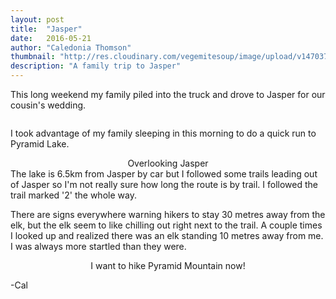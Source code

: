 ```yaml
---
layout: post
title:  "Jasper"
date:   2016-05-21
author: "Caledonia Thomson"
thumbnail: "http://res.cloudinary.com/vegemitesoup/image/upload/v1470370415/jasper/4.jpg"
description: "A family trip to Jasper"
---
```


This long weekend my family piled into the truck and drove to Jasper for our cousin's wedding.

<div class="row">
	<a href="http://res.cloudinary.com/vegemitesoup/image/upload/v1470370415/jasper/1.jpg"><div class="col-sm-12"><img class="lazy" data-original="http://res.cloudinary.com/vegemitesoup/image/upload/v1470370415/jasper/1.jpg" /></div></a>
</div>
<!--excerpt-->

I took advantage of my family sleeping in this morning to do a quick run to Pyramid Lake. 

<div class="row">
	<a href="http://res.cloudinary.com/vegemitesoup/image/upload/v1470370415/jasper/2.jpg"><div class="col-sm-12"><img class="lazy" data-original="http://res.cloudinary.com/vegemitesoup/image/upload/v1470370415/jasper/2.jpg" /></div></a>
</div>    
<center>Overlooking Jasper</center>
The lake is 6.5km from Jasper by car but I followed some trails leading out of Jasper so I'm not really sure how long the route is by trail. I followed the trail marked '2' the whole way.

<div class="row">                                       
    <a href="http://res.cloudinary.com/vegemitesoup/image/upload/v1470370415/jasper/3.jpg"><div class="col-sm-12"><img class="lazy" data-original="http://res.cloudinary.com/vegemitesoup/image/upload/v1470370415/jasper/3.jpg" /></div></a>              
</div>

There are signs everywhere warning hikers to stay 30 metres away from the elk, but the elk seem to like chilling out right next to the trail. A couple times I looked up and realized there was an elk standing 10 metres away from me. I was always more startled than they were.

<div class="row">                   
	<a href="http://res.cloudinary.com/vegemitesoup/image/upload/v1470370415/jasper/4.jpg"><img class="lazy" data-original="http://res.cloudinary.com/vegemitesoup/image/upload/v1470370415/jasper/4.jpg" /></a>
</div>  

<div class="row">                   
	<a href="http://res.cloudinary.com/vegemitesoup/image/upload/v1470370415/jasper/5.jpg"><img class="lazy" data-original="http://res.cloudinary.com/vegemitesoup/image/upload/v1470370415/jasper/5.jpg" /></a>
</div>  
<center>I want to hike Pyramid Mountain now!</center>

<div class="row">                   
	<a href="http://res.cloudinary.com/vegemitesoup/image/upload/v1470370415/jasper/6.jpg"><img class="lazy" data-original="http://res.cloudinary.com/vegemitesoup/image/upload/v1470370415/jasper/6.jpg" /></a> 
</div>  

-Cal